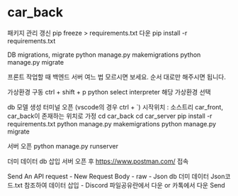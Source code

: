 # car_back

패키지 관리
갱신
pip freeze > requirements.txt
다운
pip install -r requirements.txt


DB migrations, migrate
python manage.py makemigrations
python manage.py migrate


프론트 작업할 때 백엔드 서버 여느 법 모르시면 보세요. 순서 대로만 해주시면 됩니다.

가상환경 구동
ctrl + shift + p
python select interpreter
해당 가상환경 선택


db 모델 생성
터미널 오픈 (vscode의 경우 ctrl + `)
시작위치 : 소스트리 car_front, car_back이 존재하는 위치로 가정
cd car_back
cd car_server
pip install -r requirements.txt
python manage.py makemigrations
python manage.py migrate

서버 오픈
python manage.py runserver


더미 데이터 db 삽입
서버 오픈 후 https://www.postman.com/
접속

Send An API request - New Request
Body - raw - Json
db 더미 데이터 Json코드.txt 참조하여 데이터 삽입 - Discord 파일공유란에서 다운 or 카톡에서 다운
Send